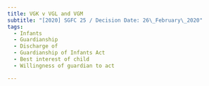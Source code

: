 ```yaml
---
title: VGK v VGL and VGM
subtitle: "[2020] SGFC 25 / Decision Date: 26\_February\_2020"
tags:
  - Infants
  - Guardianship
  - Discharge of
  - Guardianship of Infants Act
  - Best interest of child
  - Willingness of guardian to act

---
```

